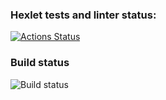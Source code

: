 ### Hexlet tests and linter status:
[![Actions Status](https://github.com/badcookie/devops-for-programmers-project-lvl1/workflows/hexlet-check/badge.svg)](https://github.com/badcookie/devops-for-programmers-project-lvl1/actions)

### Build status
![Build status](https://github.com/badcookie/devops-for-programmers-project-lvl1/actions/workflows/push.yml/badge.svg)
